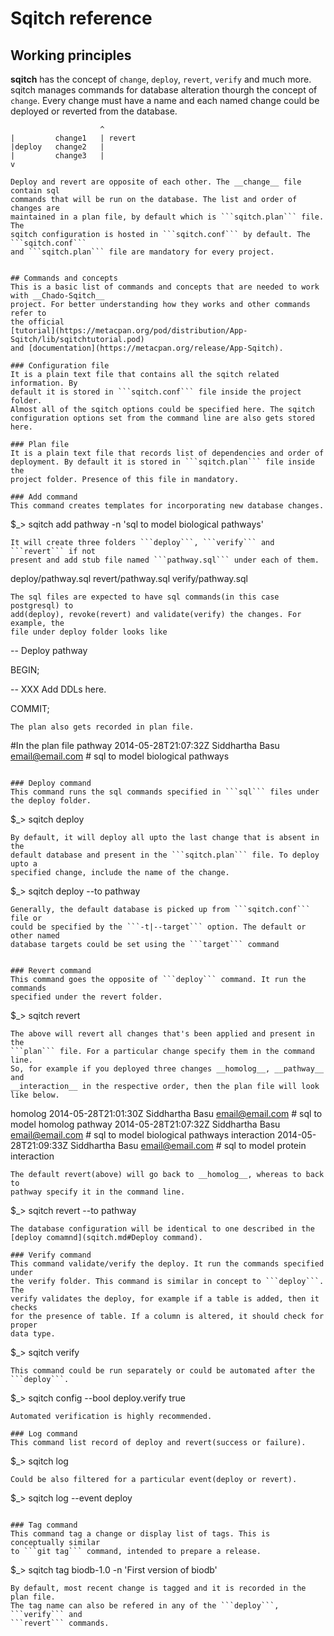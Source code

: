 # Sqitch reference
## Working principles
__sqitch__ has the concept of ```change```, ```deploy```, ```revert```,
```verify``` and much more. sqitch manages commands for database alteration
thourgh the concept of ```change```. Every change must have a name and each
named change could be deployed or reverted from the database.
```
                    ^
|         change1   | revert
|deploy   change2   |  
|         change3   |
v

Deploy and revert are opposite of each other. The __change__ file contain sql
commands that will be run on the database. The list and order of changes are
maintained in a plan file, by default which is ```sqitch.plan``` file. The
sqitch configuration is hosted in ```sqitch.conf``` by default. The ```sqitch.conf```
and ```sqitch.plan``` file are mandatory for every project.


## Commands and concepts
This is a basic list of commands and concepts that are needed to work with __Chado-Sqitch__
project. For better understanding how they works and other commands refer to
the official
[tutorial](https://metacpan.org/pod/distribution/App-Sqitch/lib/sqitchtutorial.pod)
and [documentation](https://metacpan.org/release/App-Sqitch).

### Configuration file
It is a plain text file that contains all the sqitch related information. By
default it is stored in ```sqitch.conf``` file inside the project folder.
Almost all of the sqitch options could be specified here. The sqitch
configuration options set from the command line are also gets stored here.

### Plan file
It is a plain text file that records list of dependencies and order of
deployment. By default it is stored in ```sqitch.plan``` file inside the
project folder. Presence of this file in mandatory.

### Add command
This command creates templates for incorporating new database changes. 
```
$_> sqitch add pathway -n 'sql to model biological pathways'
```
It will create three folders ```deploy```, ```verify``` and ```revert``` if not
present and add stub file named ```pathway.sql``` under each of them.
```
deploy/pathway.sql
revert/pathway.sql
verify/pathway.sql
```
The sql files are expected to have sql commands(in this case postgresql) to
add(deploy), revoke(revert) and validate(verify) the changes. For example, the
file under deploy folder looks like
```
-- Deploy pathway

BEGIN;

-- XXX Add DDLs here.

COMMIT;
```
The plan also gets recorded in plan file. 
```
#In the plan file
pathway 2014-05-28T21:07:32Z Siddhartha Basu <email@email.com> # sql to model biological pathways
```

### Deploy command
This command runs the sql commands specified in ```sql``` files under the deploy folder. 
```
$_> sqitch deploy
```
By default, it will deploy all upto the last change that is absent in the
default database and present in the ```sqitch.plan``` file. To deploy upto a
specified change, include the name of the change.
```
$_> sqitch deploy --to pathway
```
Generally, the default database is picked up from ```sqitch.conf``` file or
could be specified by the ```-t|--target``` option. The default or other named
database targets could be set using the ```target``` command 


### Revert command
This command goes the opposite of ```deploy``` command. It run the commands
specified under the revert folder.
```
$_> sqitch revert
```
The above will revert all changes that's been applied and present in the
```plan``` file. For a particular change specify them in the command line.
So, for example if you deployed three changes __homolog__, __pathway__ and
__interaction__ in the respective order, then the plan file will look like below. 
```
homolog 2014-05-28T21:01:30Z Siddhartha Basu <email@email.com> # sql to model homolog
pathway 2014-05-28T21:07:32Z Siddhartha Basu <email@email.com> # sql to model biological pathways
interaction 2014-05-28T21:09:33Z Siddhartha Basu <email@email.com> # sql to model protein interaction
```
The default revert(above) will go back to __homolog__, whereas to back to
pathway specify it in the command line. 
```
$_> sqitch revert --to pathway
```
The database configuration will be identical to one described in the
[deploy comamnd](sqitch.md#Deploy command).

### Verify command
This command validate/verify the deploy. It run the commands specified under
the verify folder. This command is similar in concept to ```deploy```. The
verify validates the deploy, for example if a table is added, then it checks
for the presence of table. If a column is altered, it should check for proper
data type. 
```
$_> sqitch verify
```
This command could be run separately or could be automated after the ```deploy```.
```
$_> sqitch config --bool deploy.verify true
```
Automated verification is highly recommended.

### Log command
This command list record of deploy and revert(success or failure).
```
$_> sqitch log
```
Could be also filtered for a particular event(deploy or revert).
```
$_> sqitch log --event deploy
```

### Tag command
This command tag a change or display list of tags. This is conceptually similar
to ```git tag``` command, intended to prepare a release.
```
$_> sqitch tag biodb-1.0 -n 'First version of biodb'
```
By default, most recent change is tagged and it is recorded in the plan file.
The tag name can also be refered in any of the ```deploy```, ```verify``` and
```revert``` commands.

